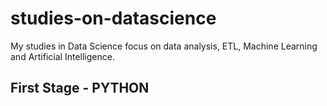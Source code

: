 # studies-on-datascience
My studies in Data Science focus on data analysis, ETL, Machine Learning and Artificial Intelligence.

## First Stage - PYTHON
